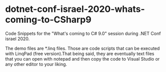 # dotnet-conf-israel-2020-whats-coming-to-CSharp9

Code Snippets for the "What's coming to C# 9.0" session during .NET Conf israel 2020.

The demo files are *.linq files. Those are code scripts that can be executed with LinqPad (free version).That being said, they are eventually text files that you can open with notepad and then copy the code to Visual Studio or any other editor to your liking.
